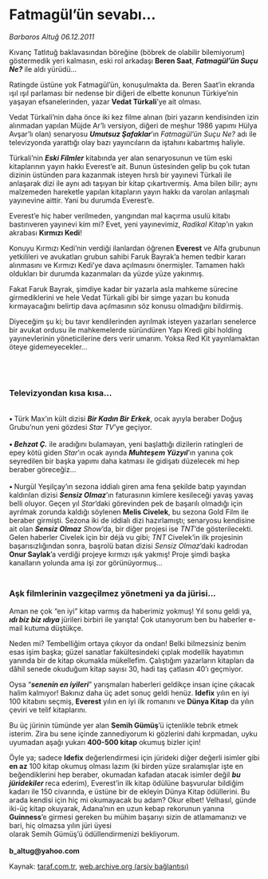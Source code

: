 # Fatmagül’ün sevabı...

*Barbaros Altuğ 06.12.2011*

<div class="yazi"><p>Kıvanç Tatlıtuğ baklavasından böreğine (böbrek de olabilir bilemiyorum) göstermedik yeri kalmasın, eski rol arkadaşı <b>Beren Saat</b>, <b><i>Fatmagül’ün Suçu Ne?</i></b> ile aldı yürüdü...</p>
<p>Ratingde üstüne yok Fatmagül’ün, konuşulmakta da. Beren Saat’in ekranda ışıl ışıl parlaması bir nedense bir diğeri de elbette konunun Türkiye’nin yaşayan efsanelerinden, yazar <b>Vedat Türkali</b>’ye ait olması.</p>
<p>Vedat Türkali’nin daha önce iki kez filme alınan (biri yazarın kendisinden izin alınmadan yapılan Müjde Ar’lı versiyon, diğeri de meşhur 1986 yapımı Hülya Avşar’lı olan) senaryosu <b><i>Umutsuz Şafaklar</i></b>’ın <i>Fatmagül’ün Suçu Ne?</i> adı ile televizyonda yarattığı olay bazı yayıncıların da iştahını kabartmış haliyle. </p>
<p>Türkali’nin <b><i>Eski Filmler</i></b> kitabında yer alan senaryosunun ve tüm eski kitaplarının yayın hakkı Everest’e ait. Bunun üstesinden gelip bu çok tutan dizinin üstünden para kazanmak isteyen hırslı bir yayınevi Türkali ile anlaşarak dizi ile aynı adı taşıyan bir kitap çıkartıvermiş. Ama bilen bilir; aynı malzemeden hareketle yapılan kitapların yayın hakkı da varolan anlaşmalı yayınevine aittir. Yani bu durumda Everest’e.</p>
<p>Everest’e hiç haber verilmeden, yangından mal kaçırma usulü kitabı bastırıveren yayınevi kim mi? Evet, yeni yayınevimiz, <i>Radikal Kitap</i>’ın yakın akrabası <b>Kırmızı Kedi</b>!</p>
<p>Konuyu Kırmızı Kedi’nin verdiği ilanlardan öğrenen <b>Everest</b> ve Alfa grubunun yetkilileri ve avukatları grubun sahibi Faruk Bayrak’a hemen tedbir kararı alınmasını ve Kırmızı Kedi’ye dava açılmasını önermişler. Tamamen haklı oldukları bir durumda kazanmaları da yüzde yüze yakınmış.</p>
<p>Fakat Faruk Bayrak, şimdiye kadar bir yazarla asla mahkeme sürecine girmediklerini ve hele Vedat Türkali gibi bir simge yazarı bu konuda kırmayacağını belirtip dava açılmasının söz konusu olmadığını bildirmiş. </p>
<p>Diyeceğim şu ki; bu tavır kendilerinden ayrılmak isteyen yazarları senelerce bir avukat ordusu ile mahkemelerde süründüren Yapı Kredi gibi holding yayınevlerinin yöneticilerine ders verir umarım. Yoksa Red Kit yayınlamaktan öteye gidemeyecekler... </p>
<p><b> </b></p>
<h3><br/>Televizyondan kısa kısa...</h3>
<p><b><br/>• </b>Türk Max’ın kült dizisi <b><i>Bir Kadın Bir Erkek</i></b>, ocak ayıyla beraber Doğuş Grubu’nun yeni gözdesi <i>Star TV</i>’ye geçiyor. <br/><br/><b>• <i>Behzat Ç.</i></b> ile aradığını bulamayan, yeni başlattığı dizilerin ratingleri de epey kötü giden <i>Star</i>’ın ocak ayında <b><i>Muhteşem Yüzyıl</i></b>’ın yanına çok seyredilen bir başka yapımı daha katması ile gidişatı düzelecek mi hep beraber göreceğiz...<br/><br/><b>• </b>Nurgül Yeşilçay’ın sezona iddialı giren ama fena şekilde batıp yayından kaldırılan dizisi <b><i>Sensiz Olmaz</i></b>’ın faturasının kimlere kesileceği yavaş yavaş belli oluyor. Geçen yıl <i>Star</i>’daki görevinden pek de başarılı olmadığı için ayrılmak zorunda kaldığı söylenen <b>Melis Civelek</b>, bu sezona Gold Film ile beraber girmişti. Sezona iki de iddialı dizi hazırlamıştı; senaryosu kendisine ait olan <b><i>Sensiz Olmaz</i></b> <i>Show</i>’da, bir diğer projesi ise <i>TNT</i>’de gösterilecekti. Gelen haberler Civelek için bir déjà vu gibi; <i>TNT</i><b> </b>Civelek’in ilk projesinin başarısızlığından sonra, başrolü batan dizisi <i>Sensiz Olmaz</i>’daki kadrodan <b>Onur Saylak</b>’a verdiği projeye kırmızı ışık yakmış! Proje şimdi başka kanalların yolunda ama işi zor görünüyormuş...</p>
<h3><br/>Aşk filmlerinin vazgeçilmez yönetmeni ya da jürisi...</h3>
<p>Aman ne çok “en iyi” kitap varmış da haberimiz yokmuş! Yıl sonu geldi ya, <b><i>ıdı biz biz ıdıya</i></b> jürileri birbiri ile yarışta! Çok utanıyorum ben bu haberler e-mail kutuma düştükçe.</p>
<p>Neden mi? Tembelliğim ortaya çıkıyor da ondan! Belki bilmezsiniz benim esas işim başka; güzel sanatlar fakültesindeki çıplak modellik hayatımın yanında bir de kitap okumakla mükellefim. Çalıştığım yazarların kitapları da dâhil senede okuduğum kitap sayısı 30, hadi taş çatlasın 40’ı geçmiyor.</p>
<p>Oysa “<b><i>senenin en iyileri</i></b>” yarışmaları haberleri geldikçe insan içine çıkacak halim kalmıyor! Bakınız daha üç adet sonuç geldi henüz. <b>Idefix</b> yılın en iyi 100 kitabını seçmiş, <b>Everest</b> yılın en iyi ilk romanını ve <b>Dünya Kitap</b> da yılın çeviri ve telif kitaplarını.</p>
<p>Bu üç jürinin tümünde yer alan <b>Semih Gümüş</b>’ü içtenlikle tebrik etmek isterim. Zira bu sene içinde zannediyorum ki gözlerini dahi kırpmadan, uyku uyumadan aşağı yukarı <b>400-500 kitap</b> okumuş bizler için!</p>
<p>Öyle ya; sadece <b>Idefix</b> değerlendirmesi için jürideki diğer değerli isimler gibi <b>en az</b> 100 kitap okumuş olması lazım (ki birden yüze sıralamışlar işte en beğendiklerini hep beraber, okumadan kafadan atacak isimler değil <b><i>bu jüridekiler </i></b>reca ederim), Everest’in ilk kitap ödülüne başvurular bildiğim kadarı ile 150 civarında, e üstüne bir de ekleyin Dünya Kitap ödüllerini. Bu arada kendisi için hiç mi okumayacak bu adam? Okur elbet! Velhasıl, günde iki-üç kitap okuyarak, Adana’nın en uzun kebap rekorunun yanına <b>Guinness</b>’e girmesi gereken bu mühim başarıyı sizin de atlamamanızı ve bari, hiç olmazsa yılın jüri üyesi <br/>olarak Semih Gümüş’ü ödüllendirmenizi bekliyorum.<br/><br/><b>b_altug@yahoo.com</b></p>
</div>

Kaynak: [taraf.com.tr](http://www.taraf.com.tr:80/barbaros-altug/makale-fatmagul-un-sevabi.htm), [web.archive.org (arşiv bağlantısı)](http://web.archive.org/web/20140116084900/http://www.taraf.com.tr:80/barbaros-altug/makale-fatmagul-un-sevabi.htm)
